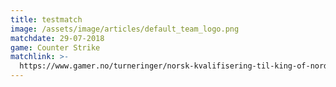 ```yaml
---
title: testmatch
image: /assets/image/articles/default_team_logo.png
matchdate: 29-07-2018
game: Counter Strike
matchlink: >-
  https://www.gamer.no/turneringer/norsk-kvalifisering-til-king-of-nordic-play-off-sesong-12-episode-1/4957/
---
```

